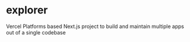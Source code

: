 # explorer
Vercel Platforms based Next.js project to build and maintain multiple apps out of a single codebase
